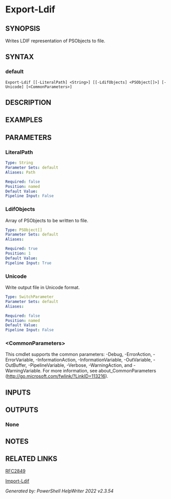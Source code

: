 ﻿# Export-Ldif

## SYNOPSIS
Writes LDIF representation of PSObjects to file.

## SYNTAX

### default
```
Export-Ldif [[-LiteralPath] <String>] [[-LdifObjects] <PSObject[]>] [-Unicode] [<CommonParameters>]
```

## DESCRIPTION


## EXAMPLES

## PARAMETERS

### LiteralPath


```yaml
Type: String
Parameter Sets: default
Aliases: Path

Required: false
Position: named
Default Value: 
Pipeline Input: False
```

### LdifObjects
Array of PSObjects to be written to file.

```yaml
Type: PSObject[]
Parameter Sets: default
Aliases: 

Required: true
Position: 1
Default Value: 
Pipeline Input: True
```

### Unicode
Write output file in Unicode format.

```yaml
Type: SwitchParameter
Parameter Sets: default
Aliases: 

Required: false
Position: named
Default Value: 
Pipeline Input: False
```

### \<CommonParameters\>
This cmdlet supports the common parameters: -Debug, -ErrorAction, -ErrorVariable, -InformationAction, -InformationVariable, -OutVariable, -OutBuffer, -PipelineVariable, -Verbose, -WarningAction, and -WarningVariable. For more information, see about_CommonParameters (http://go.microsoft.com/fwlink/?LinkID=113216).

## INPUTS

## OUTPUTS

### None


## NOTES

## RELATED LINKS

[RFC2849](https://www.rfc-editor.org/rfc/rfc2849)

[Import-Ldif]()


*Generated by: PowerShell HelpWriter 2022 v2.3.54*
